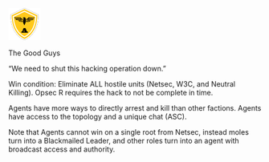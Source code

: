 ![agent.png](agent.png)

The Good Guys

“We need to shut this hacking operation down.”

Win condition: Eliminate ALL hostile units (Netsec, W3C, and Neutral Killing). Opsec R requires the hack to not be complete in time.

Agents have more ways to directly arrest and kill than other factions. Agents have access to the topology and a unique chat (ASC).

Note that Agents cannot win on a single root from Netsec, instead moles turn into a Blackmailed Leader, and other roles turn into an agent with broadcast access and authority.